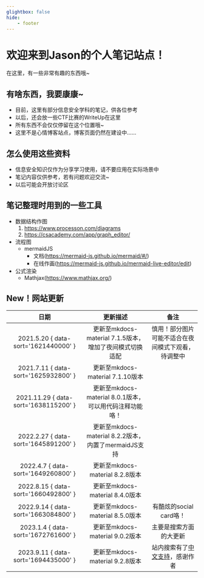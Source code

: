 ```yaml
---
glightbox: false
hide:
    - footer
---
```


# 欢迎来到Jason的个人笔记站点！

在这里，有一些非常有趣的东西哦~

## 有啥东西，我要康康~

- 目前，这里有部分信息安全学科的笔记，供各位参考
- 以后，还会放一些CTF比赛的WriteUp在这里
- 所有东西不会仅仅停留在这个位置哦~
- 这里不是心情博客站点，博客页面仍然在建设中……

## 怎么使用这些资料

- 信息安全知识仅作为分享学习使用，请不要应用在实际场景中
- 笔记内容仅供参考，若有问题欢迎交流~
- 以后可能会开放讨论区

## 笔记整理时用到的一些工具

- 数据结构作图
    1. https://www.processon.com/diagrams
    2. https://csacademy.com/app/graph_editor/
- 流程图
    - mermaidJS
        - 文档(https://mermaid-js.github.io/mermaid/#/)
        - 在线作画(https://mermaid-js.github.io/mermaid-live-editor/edit)
- 公式渲染
    - Mathjax(https://www.mathjax.org/)

## New！网站更新

|                  日期                   |                   更新描述                    |                                                          备注                                                           |
|:-------------------------------------:|:-----------------------------------------:|:---------------------------------------------------------------------------------------------------------------------:|
| 2021.5.20 { data-sort='1621440000' }  |  更新至mkdocs-material 7.1.5版本，增加了夜间模式切换适配   |                                               慎用！部分图片可能不适合在夜间模式下观看，待调整中                                               |
| 2021.7.11 { data-sort='1625932800' }  |        更新至mkdocs-material 7.1.10版本        |                                                                                                                       |
| 2021.11.29 { data-sort='1638115200' } |  更新至mkdocs-material 8.0.1版本，可以用代码注释功能咯！   |                                                                                                                       |
| 2022.2.27 { data-sort='1645891200' }  | 更新至mkdocs-material 8.2.2版本，内置了mermaidJS支持 |                                                                                                                       |
|  2022.4.7 { data-sort='1649260800' }  |        更新至mkdocs-material 8.2.8版本         |                                                                                                                       |
| 2022.8.15 { data-sort='1660492800' }  |        更新至mkdocs-material 8.4.0版本         |                                                                                                                       |
| 2022.9.14 { data-sort='1663084800' }  |        更新至mkdocs-material 8.5.0版本         |                                                   有酷炫的social card咯！                                                   |
|  2023.1.4 { data-sort='1672761600' }  |        更新至mkdocs-material 9.0.2版本         |                                                      主要是搜索方面的大更新                                                      |
| 2023.9.11 { data-sort='1694435000' }  |        更新至mkdocs-material 9.2.8版本         | 站内搜索有了[中文支持](https://squidfunk.github.io/mkdocs-material/setup/setting-up-site-search/#chinese-language-support)，感谢作者 |
